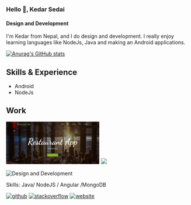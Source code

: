 ### Hello 👋, Kedar Sedai

#### Design and Development

I'm Kedar from Nepal, and I do design and development. I really enjoy learning languages like NodeJs, Java and making an Android applications.  

[![Anurag's GitHub stats](https://github-readme-stats.vercel.app/api?username=kedarSedai)](https://github.com/anuraghazra/github-readme-stats)

## Skills & Experience
* Android
* NodeJs

## Work

<img src="https://github.com/kedarSedai/Landing-Page/blob/master/landing.PNG" width="256" /> <img src="https://www.google.com/search?q=english+to+nepali&rlz=1C1CHBF_enNP859NP859&sxsrf=ALeKk02kwWPhtNIMAW1lp7JcSVeXMDRB_g:1615711575659&source=lnms&tbm=isch&biw=1517&bih=694#imgrc=bAy1-TNXP9XUdM" width="256" /> 


![Design and Development](https://blog.stoneriverelearning.com/wp-content/uploads/2015/11/kiss.jpg)


Skills: Java/ NodeJS / Angular /MongoDB


[<img src='https://cdn.jsdelivr.net/npm/simple-icons@3.0.1/icons/github.svg' alt='github' height='40'>](https://github.com/kedarSedai)  [<img src='https://cdn.jsdelivr.net/npm/simple-icons@3.0.1/icons/stackoverflow.svg' alt='stackoverflow' height='40'>](https://stackoverflow.com/users/10429137/kedar-sedai)  [<img src='https://cdn.jsdelivr.net/npm/simple-icons@3.0.1/icons/icloud.svg' alt='website' height='40'>](https://kedarsedai.github.io/blog/) 




